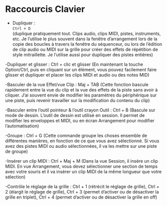 # Raccourcis Clavier

- Dupliquer : <br>
  ``Ctrl + D`` <br>
  (duplique pratiquement tout. Clips audio, clips MIDI, pistes, instruments, etc. Je l’utilise le plus souvent dans la fenêtre d’arrangement lors de la copie des boucles à travers la fenêtre du séquenceur, ou lors de l’édition de clip audio ou MIDI sur la grille pour créer des effets de répétition de style mitraillette. Je l’utilise aussi pour dupliquer des pistes entières)

-Dupliquer et glisser : Ctrl + clic et glisser (En maintenant la touche Option/Ctrl, puis en cliquant sur un élément, vous pouvez facilement faire glisser et dupliquer et placer les clips MIDI et audio ou des notes MID)

-Basculer de la vue Effet/vue Clip : Maj + TAB (Cette fonction bascule rapidement entre la vue du clip et la vue des effets de la piste sans avoir à cliquer. J’ai souvent envie de modifier les paramètres du périphérique sur une piste, puis revenir travailler sur la modification du contenu du clip)

-Basculer entre l’outil pointeur & l’outil crayon Outil : Ctrl + B (Bascule sur mode de dessin. L’outil de dessin est utilisé en session. Il permet de modifier les enveloppes et MIDI, ou en écran Arrangement pour modifier l’automatisation)

-Groupe : Ctrl + G (Cette commande groupe les choses ensemble de différentes manières, en fonction de ce que vous avez sélectionné. Si vous avez des pistes MIDI ou audio sélectionnées, il va les mettre sur une piste de groupe)

-Insérer un clip MIDI : Ctrl + Maj + M (Dans la vue Session, il insère un clip MIDI. En vue Arrangement, vous devez sélectionner une section de temps avec votre souris et il va insérer un clip MIDI de la même longueur que votre sélection)

-Contrôle le réglage de la grille : Ctrl + 1 (rétrécit le réglage de grille), Ctrl + 2 (élargit le réglage de grille), Ctrl + 3 (permet d’activer ou de désactiver la grille en triplet), Ctrl + 4 (permet d’activer ou de désactiver la grille en off)


